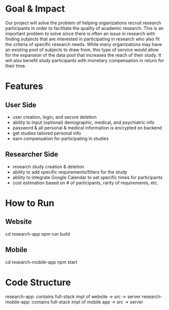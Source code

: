 # Goal & Impact
Our project will solve the problem of helping organizations recruit research participants in order to facilitate the quality of academic research. This is an important problem to solve since there is often an issue in research with finding subjects that are interested in participating in research who also fit the criteria of specific research needs. While many organizations may have an existing pool of subjects to draw from, this type of service would allow for the expansion of the data pool that increases the reach of their study. It will also benefit study participants with monetary compensation in return for their time. 

# Features
## User Side
- user creation, login, and secure deletion
- ability to input (optional) demographic, medical, and psychiatric info
- password & all personal & medical information is encrypted on backend
- get studies tailored personal info
- earn compensation for participating in studies

## Researcher Side
- research study creation & deletion
- ability to add specific requirements/filters for the study
- ability to integrate Google Calendar to set specific times for participants
- cost estimation based on # of participants, rarity of requirements, etc.

# How to Run

## Website
cd research-app
npm run build

## Mobile
cd research-mobile-app
npm start


# Code Structure
research-app: contains full-stack impl of website
  -> src 
  -> server
research-mobile-app: contains full-stack impl of mobile app
  -> src
  -> server
